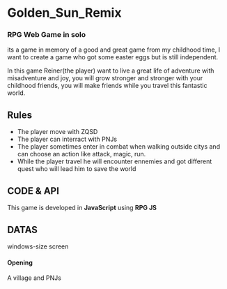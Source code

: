 # Golden_Sun_Remix 

### RPG Web Game in solo

its a game in memory of a good and great game from my childhood time, I want to create a game who got some easter eggs but is still independent.

In this game Reiner(the player) want to live a great life of adventure with misadventure and joy, you will grow stronger and stronger with your childhood friends, you will make friends while you travel this fantastic world.

## Rules

* The player move with ZQSD  
* The player can interract with PNJs    
* The player sometimes enter in combat when walking outside citys and can choose an action like attack, magic, run.  
* While the player travel he will encounter ennemies and got different quest who will lead him to save the world

## CODE & API 

This game is developed in **JavaScript** using **RPG JS**

## DATAS

windows-size screen 

#### Opening

A village and PNJs


